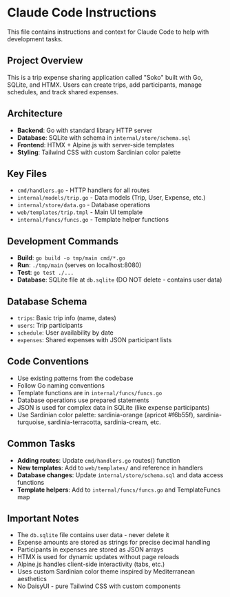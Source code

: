 # Claude Code Instructions

This file contains instructions and context for Claude Code to help with development tasks.

## Project Overview
This is a trip expense sharing application called "Soko" built with Go, SQLite, and HTMX. Users can create trips, add participants, manage schedules, and track shared expenses.

## Architecture
- **Backend**: Go with standard library HTTP server
- **Database**: SQLite with schema in `internal/store/schema.sql`
- **Frontend**: HTMX + Alpine.js with server-side templates
- **Styling**: Tailwind CSS with custom Sardinian color palette

## Key Files
- `cmd/handlers.go` - HTTP handlers for all routes
- `internal/models/trip.go` - Data models (Trip, User, Expense, etc.)
- `internal/store/data.go` - Database operations
- `web/templates/trip.tmpl` - Main UI template
- `internal/funcs/funcs.go` - Template helper functions

## Development Commands
- **Build**: `go build -o tmp/main cmd/*.go`
- **Run**: `./tmp/main` (serves on localhost:8080)
- **Test**: `go test ./...`
- **Database**: SQLite file at `db.sqlite` (DO NOT delete - contains user data)

## Database Schema
- `trips`: Basic trip info (name, dates)
- `users`: Trip participants
- `schedule`: User availability by date
- `expenses`: Shared expenses with JSON participant lists

## Code Conventions
- Use existing patterns from the codebase
- Follow Go naming conventions
- Template functions are in `internal/funcs/funcs.go`
- Database operations use prepared statements
- JSON is used for complex data in SQLite (like expense participants)
- Use Sardinian color palette: sardinia-orange (apricot #f6b55f), sardinia-turquoise, sardinia-terracotta, sardinia-cream, etc.

## Common Tasks
- **Adding routes**: Update `cmd/handlers.go` routes() function
- **New templates**: Add to `web/templates/` and reference in handlers
- **Database changes**: Update `internal/store/schema.sql` and data access functions
- **Template helpers**: Add to `internal/funcs/funcs.go` and TemplateFuncs map

## Important Notes
- The `db.sqlite` file contains user data - never delete it
- Expense amounts are stored as strings for precise decimal handling
- Participants in expenses are stored as JSON arrays
- HTMX is used for dynamic updates without page reloads
- Alpine.js handles client-side interactivity (tabs, etc.)
- Uses custom Sardinian color theme inspired by Mediterranean aesthetics
- No DaisyUI - pure Tailwind CSS with custom components